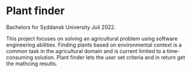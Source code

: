# Plant finder
Bachelors for Syddansk University Juli 2022.

This project focuses on solving an agricultural problem using software engineering abilities. Finding plants based on environmental context is a common task in the agricultural domain and is current limited to a time-consuming solution. Plant finder lets the user set criteria and in return get the mathcing results.
